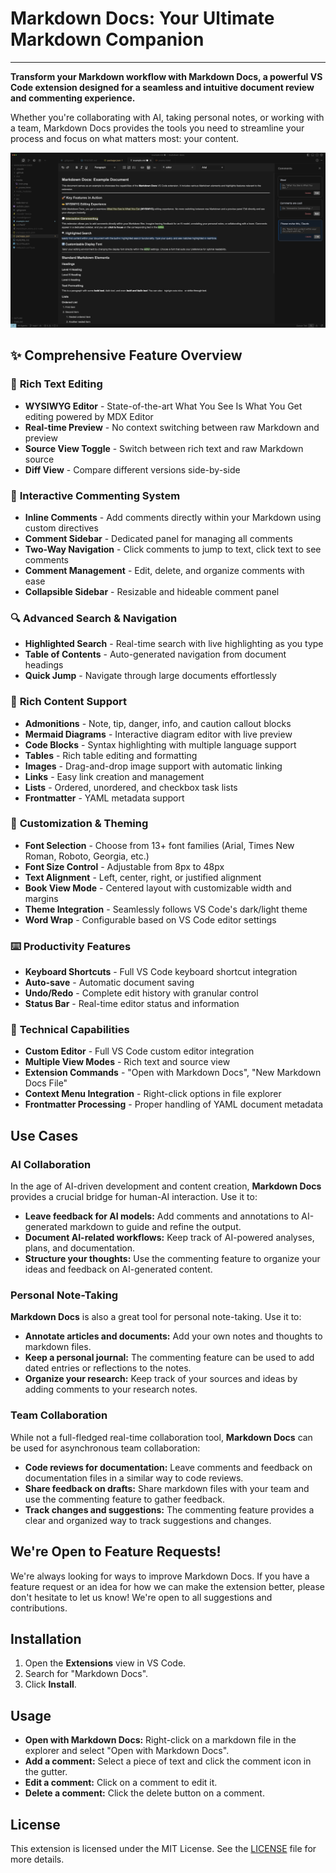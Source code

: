 # Markdown Docs: Your Ultimate Markdown Companion

---

**Transform your Markdown workflow with Markdown Docs, a powerful VS Code extension designed for a seamless and intuitive document review and commenting experience.**

Whether you're collaborating with AI, taking personal notes, or working with a team, Markdown Docs provides the tools you need to streamline your process and focus on what matters most: your content.

![Markdown Docs Screenshot](media/screenshot.png)

## ✨ Comprehensive Feature Overview

### 🎨 **Rich Text Editing**

- **WYSIWYG Editor** - State-of-the-art What You See Is What You Get editing powered by MDX Editor
- **Real-time Preview** - No context switching between raw Markdown and preview
- **Source View Toggle** - Switch between rich text and raw Markdown source
- **Diff View** - Compare different versions side-by-side

### 💬 **Interactive Commenting System**

- **Inline Comments** - Add comments directly within your Markdown using custom directives
- **Comment Sidebar** - Dedicated panel for managing all comments
- **Two-Way Navigation** - Click comments to jump to text, click text to see comments
- **Comment Management** - Edit, delete, and organize comments with ease
- **Collapsible Sidebar** - Resizable and hideable comment panel

### 🔍 **Advanced Search & Navigation**

- **Highlighted Search** - Real-time search with live highlighting as you type
- **Table of Contents** - Auto-generated navigation from document headings
- **Quick Jump** - Navigate through large documents effortlessly

### 📝 **Rich Content Support**

- **Admonitions** - Note, tip, danger, info, and caution callout blocks
- **Mermaid Diagrams** - Interactive diagram editor with live preview
- **Code Blocks** - Syntax highlighting with multiple language support
- **Tables** - Rich table editing and formatting
- **Images** - Drag-and-drop image support with automatic linking
- **Links** - Easy link creation and management
- **Lists** - Ordered, unordered, and checkbox task lists
- **Frontmatter** - YAML metadata support

### 🎯 **Customization & Theming**

- **Font Selection** - Choose from 13+ font families (Arial, Times New Roman, Roboto, Georgia, etc.)
- **Font Size Control** - Adjustable from 8px to 48px
- **Text Alignment** - Left, center, right, or justified alignment
- **Book View Mode** - Centered layout with customizable width and margins
- **Theme Integration** - Seamlessly follows VS Code's dark/light theme
- **Word Wrap** - Configurable based on VS Code editor settings

### ⌨️ **Productivity Features**

- **Keyboard Shortcuts** - Full VS Code keyboard shortcut integration
- **Auto-save** - Automatic document saving
- **Undo/Redo** - Complete edit history with granular control
- **Status Bar** - Real-time editor status and information

### 🔧 **Technical Capabilities**

- **Custom Editor** - Full VS Code custom editor integration
- **Multiple View Modes** - Rich text and source view
- **Extension Commands** - "Open with Markdown Docs", "New Markdown Docs File"
- **Context Menu Integration** - Right-click options in file explorer
- **Frontmatter Processing** - Proper handling of YAML document metadata

## Use Cases

### AI Collaboration

In the age of AI-driven development and content creation, **Markdown Docs** provides a crucial bridge for human-AI interaction. Use it to:

- **Leave feedback for AI models:** Add comments and annotations to AI-generated markdown to guide and refine the output.
- **Document AI-related workflows:** Keep track of AI-powered analyses, plans, and documentation.
- **Structure your thoughts:** Use the commenting feature to organize your ideas and feedback on AI-generated content.

### Personal Note-Taking

**Markdown Docs** is also a great tool for personal note-taking. Use it to:

- **Annotate articles and documents:** Add your own notes and thoughts to markdown files.
- **Keep a personal journal:** The commenting feature can be used to add dated entries or reflections to the notes.
- **Organize your research:** Keep track of your sources and ideas by adding comments to your research notes.

### Team Collaboration

While not a full-fledged real-time collaboration tool, **Markdown Docs** can be used for asynchronous team collaboration:

- **Code reviews for documentation:** Leave comments and feedback on documentation files in a similar way to code reviews.
- **Share feedback on drafts:** Share markdown files with your team and use the commenting feature to gather feedback.
- **Track changes and suggestions:** The commenting feature provides a clear and organized way to track suggestions and changes.

## We're Open to Feature Requests!

We're always looking for ways to improve Markdown Docs. If you have a feature request or an idea for how we can make the extension better, please don't hesitate to let us know! We're open to all suggestions and contributions.

## Installation

1. Open the **Extensions** view in VS Code.
2. Search for "Markdown Docs".
3. Click **Install**.

## Usage

- **Open with Markdown Docs:** Right-click on a markdown file in the explorer and select "Open with Markdown Docs".
- **Add a comment:** Select a piece of text and click the comment icon in the gutter.
- **Edit a comment:** Click on a comment to edit it.
- **Delete a comment:** Click the delete button on a comment.

## License

This extension is licensed under the MIT License. See the [LICENSE](LICENSE) file for more details.

```js

```
